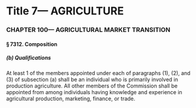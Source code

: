 
# Title 7— AGRICULTURE
### CHAPTER 100— AGRICULTURAL MARKET TRANSITION
#### § 7312. Composition
##### (b) Qualifications

At least 1 of the members appointed under each of paragraphs (1), (2), and (3) of subsection (a) shall be an individual who is primarily involved in production agriculture. All other members of the Commission shall be appointed from among individuals having knowledge and experience in agricultural production, marketing, finance, or trade.
